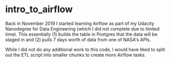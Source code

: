 # intro_to_airflow

Back in November 2019 I started learning Airflow as part of my Udacity Nanodegree for Data Engineering (which I did not complete due to limited time). This essentially (1) builds the table in Postgres that the data will be staged in and (2) pulls 7 days worth of data from one of NASA's APIs.

While I did not do any additional work to this code, I would have liked to split out the ETL script into smaller chunks to create more Airflow tasks.
